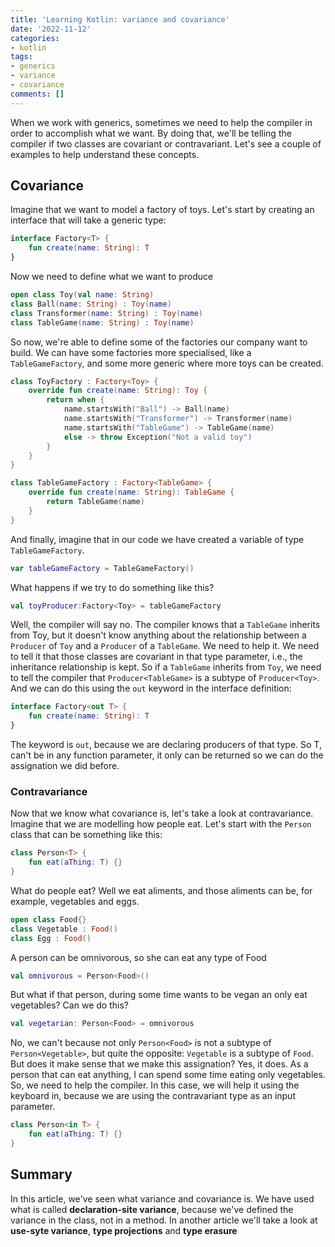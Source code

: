 ```yaml
---
title: 'Learning Kotlin: variance and covariance'
date: '2022-11-12'
categories:
- kotlin
tags:
- generics
- variance
- covariance
comments: []
---
```


When we work with generics, sometimes we need to help the compiler in order to accomplish what we want. By doing that, we'll be telling the compiler if two classes are covariant or contravariant. Let's see a couple of examples to help understand these concepts.

## Covariance
Imagine that we want to model a factory of toys. Let's start by creating an interface that will take a generic type:

``` kotlin
interface Factory<T> {
    fun create(name: String): T
}
```

Now we need to define what we want to produce

``` kotlin
open class Toy(val name: String)
class Ball(name: String) : Toy(name)
class Transformer(name: String) : Toy(name)
class TableGame(name: String) : Toy(name)
```

So now, we're able to define some of the factories our company want to build. We can have some factories more specialised, like a `TableGameFactory`, and some more generic where more toys can be created. 

``` kotlin
class ToyFactory : Factory<Toy> {
    override fun create(name: String): Toy {
        return when {
            name.startsWith("Ball") -> Ball(name)
            name.startsWith("Transformer") -> Transformer(name)
            name.startsWith("TableGame") -> TableGame(name)
            else -> throw Exception("Not a valid toy")
        }
    }
}

class TableGameFactory : Factory<TableGame> {
    override fun create(name: String): TableGame {
        return TableGame(name)
    }
}
```

And finally, imagine that in our code we have created a variable of type `TableGameFactory`.

``` kotlin
var tableGameFactory = TableGameFactory()
```

What happens if we try to do something like this?

``` kotlin
val toyProducer:Factory<Toy> = tableGameFactory
```

Well, the compiler will say no. The compiler knows that a `TableGame` inherits from Toy, but it doesn't know anything about the relationship between a `Producer` of `Toy` and a `Producer` of a `TableGame`. We need to help it. We need to tell it that those classes are covariant in that type parameter, i.e., the inheritance relationship is kept. So if a `TableGame` inherits from `Toy`, we need to tell the compiler that `Producer<TableGame>` is a subtype of `Producer<Toy>`. And we can do this using the `out` keyword in the interface definition:

``` kotlin
interface Factory<out T> {
    fun create(name: String): T
}
```

The keyword is `out`, because we are declaring producers of that type. So T, can't be in any function parameter, it only can be returned so we can do the assignation we did before.

### Contravariance
Now that we know what covariance is, let's take a look at contravariance. Imagine that we are modelling how people eat. Let's start with the `Person` class that can be something like this:

``` kotlin
class Person<T> {
    fun eat(aThing: T) {}
}
```

What do people eat? Well we eat aliments, and those aliments can be, for example, vegetables and eggs.

``` kotlin
open class Food{}
class Vegetable : Food()
class Egg : Food()
```

A person can be omnivorous, so she can eat any type of Food

``` kotlin
val omnivorous = Person<Food>()
```

But what if that person, during some time wants to be vegan an only eat vegetables? Can we do this?

``` kotlin
val vegetarian: Person<Food> = omnivorous
```

No, we can't because not only `Person<Food>` is not a subtype of `Person<Vegetable>`, but quite the opposite: `Vegetable` is a subtype of `Food`. But does it make sense that we make this assignation? Yes, it does. As a person that can eat anything, I can spend some time eating only vegetables. So, we need to help the compiler. In this case, we will help it using the keyboard in, because we are using the contravariant type as an input parameter.

``` kotlin
class Person<in T> {
    fun eat(aThing: T) {}
}
```

## Summary
In this article, we've seen what variance and covariance is. We have used what is called **declaration-site variance**, because we've defined the variance in the class, not in a method. In another article we'll take a look at **use-syte variance**, **type projections** and **type erasure**
